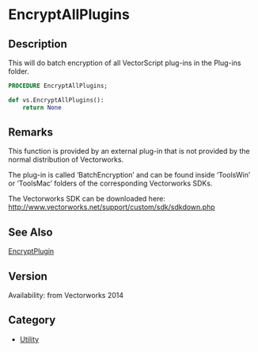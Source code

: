 # EncryptAllPlugins

## Description
This will do batch encryption of all VectorScript plug-ins in the Plug-ins folder.

```pascal
PROCEDURE EncryptAllPlugins;
```

```python
def vs.EncryptAllPlugins():
    return None
```

## Remarks
This function is provided by an external plug-in that is not provided by the normal distribution of Vectorworks.

The plug-in is called ‘BatchEncryption’ and can be found inside ‘ToolsWin’ or ‘ToolsMac’ folders of the corresponding Vectorworks SDKs.

The Vectorworks SDK can be downloaded here:
http://www.vectorworks.net/support/custom/sdk/sdkdown.php

## See Also
[EncryptPlugin](EncryptPlugin.md)

## Version
Availability: from Vectorworks 2014

## Category
* [Utility](../Categories/Utility.md)
